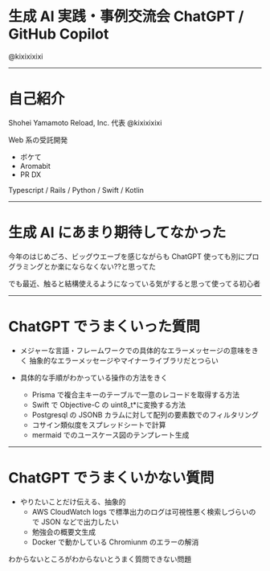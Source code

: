 # 生成 AI 実践・事例交流会 ChatGPT / GitHub Copilot

@kixixixixi

---

# 自己紹介

Shohei Yamamoto
Reload, Inc. 代表
@kixixixixi

Web 系の受託開発

- ボケて
- Aromabit
- PR DX

Typescript / Rails / Python / Swift / Kotlin

---

# 生成 AI にあまり期待してなかった

今年のはじめごろ、ビッグウエーブを感じながらも
ChatGPT 使っても別にプログラミングとか楽にならなくない??と思ってた

でも最近、触ると結構使えるようになっている気がすると思って使ってる初心者

---

# ChatGPT でうまくいった質問

- メジャーな言語・フレームワークでの具体的なエラーメッセージの意味をきく
  抽象的なエラーメッセージやマイナーライブラリだとつらい

- 具体的な手順がわかっている操作の方法をきく
  - Prisma で複合主キーのテーブルで一意のレコードを取得する方法
  - Swift で Objective-C の uint8_t\*に変換する方法
  - Postgresql の JSONB カラムに対して配列の要素数でのフィルタリング
  - コサイン類似度をスプレッドシートで計算
  - mermaid でのユースケース図のテンプレート生成

---

# ChatGPT でうまくいかない質問

- やりたいことだけ伝える、抽象的
  - AWS CloudWatch logs で標準出力のログは可視性悪く検索しづらいので JSON などで出力したい
  - 勉強会の概要文生成
  - Docker で動かしている Chromiunm のエラーの解消

わからないところがわからないとうまく質問できない問題
